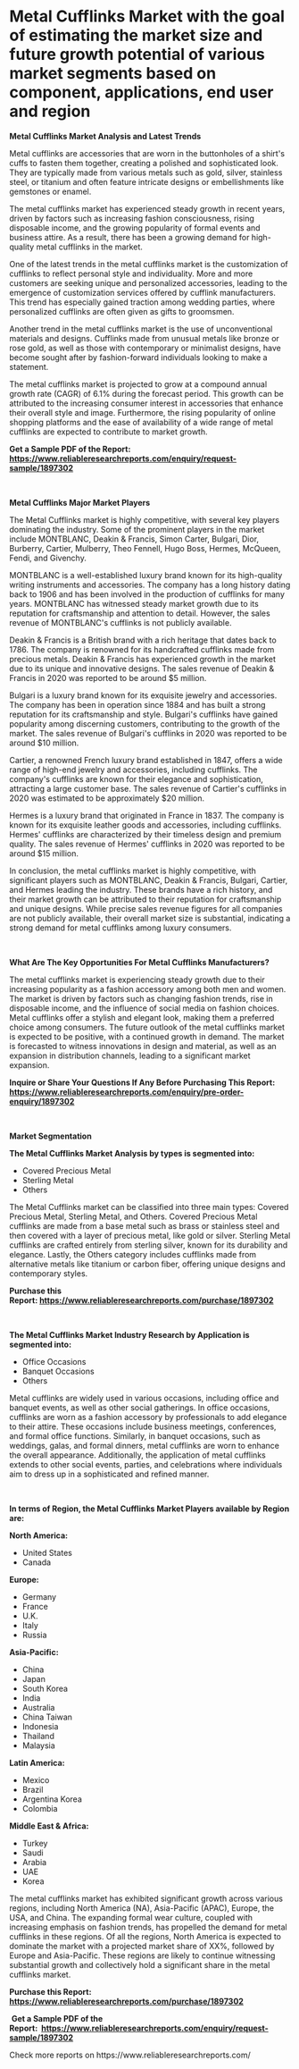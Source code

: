 <p><h1>Metal Cufflinks Market with the goal of estimating the market size and future growth potential of various market segments based on component, applications, end user and region</h1></p><p><strong>Metal Cufflinks Market Analysis and Latest Trends</strong></p>
<p><p>Metal cufflinks are accessories that are worn in the buttonholes of a shirt's cuffs to fasten them together, creating a polished and sophisticated look. They are typically made from various metals such as gold, silver, stainless steel, or titanium and often feature intricate designs or embellishments like gemstones or enamel.</p><p>The metal cufflinks market has experienced steady growth in recent years, driven by factors such as increasing fashion consciousness, rising disposable income, and the growing popularity of formal events and business attire. As a result, there has been a growing demand for high-quality metal cufflinks in the market.</p><p>One of the latest trends in the metal cufflinks market is the customization of cufflinks to reflect personal style and individuality. More and more customers are seeking unique and personalized accessories, leading to the emergence of customization services offered by cufflink manufacturers. This trend has especially gained traction among wedding parties, where personalized cufflinks are often given as gifts to groomsmen.</p><p>Another trend in the metal cufflinks market is the use of unconventional materials and designs. Cufflinks made from unusual metals like bronze or rose gold, as well as those with contemporary or minimalist designs, have become sought after by fashion-forward individuals looking to make a statement.</p><p>The metal cufflinks market is projected to grow at a compound annual growth rate (CAGR) of 6.1% during the forecast period. This growth can be attributed to the increasing consumer interest in accessories that enhance their overall style and image. Furthermore, the rising popularity of online shopping platforms and the ease of availability of a wide range of metal cufflinks are expected to contribute to market growth.</p></p>
<p><strong>Get a Sample PDF of the Report:&nbsp; <a href="https://www.reliableresearchreports.com/enquiry/request-sample/1897302">https://www.reliableresearchreports.com/enquiry/request-sample/1897302</a></strong></p>
<p>&nbsp;</p>
<p><strong>Metal Cufflinks Major Market Players</strong></p>
<p><p>The Metal Cufflinks market is highly competitive, with several key players dominating the industry. Some of the prominent players in the market include MONTBLANC, Deakin & Francis, Simon Carter, Bulgari, Dior, Burberry, Cartier, Mulberry, Theo Fennell, Hugo Boss, Hermes, McQueen, Fendi, and Givenchy.</p><p>MONTBLANC is a well-established luxury brand known for its high-quality writing instruments and accessories. The company has a long history dating back to 1906 and has been involved in the production of cufflinks for many years. MONTBLANC has witnessed steady market growth due to its reputation for craftsmanship and attention to detail. However, the sales revenue of MONTBLANC's cufflinks is not publicly available.</p><p>Deakin & Francis is a British brand with a rich heritage that dates back to 1786. The company is renowned for its handcrafted cufflinks made from precious metals. Deakin & Francis has experienced growth in the market due to its unique and innovative designs. The sales revenue of Deakin & Francis in 2020 was reported to be around $5 million.</p><p>Bulgari is a luxury brand known for its exquisite jewelry and accessories. The company has been in operation since 1884 and has built a strong reputation for its craftsmanship and style. Bulgari's cufflinks have gained popularity among discerning customers, contributing to the growth of the market. The sales revenue of Bulgari's cufflinks in 2020 was reported to be around $10 million.</p><p>Cartier, a renowned French luxury brand established in 1847, offers a wide range of high-end jewelry and accessories, including cufflinks. The company's cufflinks are known for their elegance and sophistication, attracting a large customer base. The sales revenue of Cartier's cufflinks in 2020 was estimated to be approximately $20 million.</p><p>Hermes is a luxury brand that originated in France in 1837. The company is known for its exquisite leather goods and accessories, including cufflinks. Hermes' cufflinks are characterized by their timeless design and premium quality. The sales revenue of Hermes' cufflinks in 2020 was reported to be around $15 million.</p><p>In conclusion, the metal cufflinks market is highly competitive, with significant players such as MONTBLANC, Deakin & Francis, Bulgari, Cartier, and Hermes leading the industry. These brands have a rich history, and their market growth can be attributed to their reputation for craftsmanship and unique designs. While precise sales revenue figures for all companies are not publicly available, their overall market size is substantial, indicating a strong demand for metal cufflinks among luxury consumers.</p></p>
<p>&nbsp;</p>
<p><strong>What Are The Key Opportunities For Metal Cufflinks Manufacturers?</strong></p>
<p><p>The metal cufflinks market is experiencing steady growth due to their increasing popularity as a fashion accessory among both men and women. The market is driven by factors such as changing fashion trends, rise in disposable income, and the influence of social media on fashion choices. Metal cufflinks offer a stylish and elegant look, making them a preferred choice among consumers. The future outlook of the metal cufflinks market is expected to be positive, with a continued growth in demand. The market is forecasted to witness innovations in design and material, as well as an expansion in distribution channels, leading to a significant market expansion.</p></p>
<p><strong>Inquire or Share Your Questions If Any Before Purchasing This Report: <a href="https://www.reliableresearchreports.com/enquiry/pre-order-enquiry/1897302">https://www.reliableresearchreports.com/enquiry/pre-order-enquiry/1897302</a></strong></p>
<p>&nbsp;</p>
<p><strong>Market Segmentation</strong></p>
<p><strong>The Metal Cufflinks Market Analysis by types is segmented into:</strong></p>
<p><ul><li>Covered Precious Metal</li><li>Sterling Metal</li><li>Others</li></ul></p>
<p><p>The Metal Cufflinks market can be classified into three main types: Covered Precious Metal, Sterling Metal, and Others. Covered Precious Metal cufflinks are made from a base metal such as brass or stainless steel and then covered with a layer of precious metal, like gold or silver. Sterling Metal cufflinks are crafted entirely from sterling silver, known for its durability and elegance. Lastly, the Others category includes cufflinks made from alternative metals like titanium or carbon fiber, offering unique designs and contemporary styles.</p></p>
<p><strong>Purchase this Report:&nbsp;<a href="https://www.reliableresearchreports.com/purchase/1897302">https://www.reliableresearchreports.com/purchase/1897302</a></strong></p>
<p>&nbsp;</p>
<p><strong>The Metal Cufflinks Market Industry Research by Application is segmented into:</strong></p>
<p><ul><li>Office Occasions</li><li>Banquet Occasions</li><li>Others</li></ul></p>
<p><p>Metal cufflinks are widely used in various occasions, including office and banquet events, as well as other social gatherings. In office occasions, cufflinks are worn as a fashion accessory by professionals to add elegance to their attire. These occasions include business meetings, conferences, and formal office functions. Similarly, in banquet occasions, such as weddings, galas, and formal dinners, metal cufflinks are worn to enhance the overall appearance. Additionally, the application of metal cufflinks extends to other social events, parties, and celebrations where individuals aim to dress up in a sophisticated and refined manner.</p></p>
<p>&nbsp;</p>
<p><strong>In terms of Region, the Metal Cufflinks Market Players available by Region are:</strong></p>
<p>
    <p> <strong> North America: </strong>
        <ul>
            <li>United States</li>
            <li>Canada</li>
        </ul>
        </p> 
    <p> <strong> Europe: </strong>
        <ul>
            <li>Germany</li>
            <li>France</li>
            <li>U.K.</li>
            <li>Italy</li>
            <li>Russia</li>
        </ul>
        </p> 
    <p> <strong> Asia-Pacific: </strong>
        <ul>
            <li>China</li>
            <li>Japan</li>
            <li>South Korea</li>
            <li>India</li>
            <li>Australia</li>
            <li>China Taiwan</li>
            <li>Indonesia</li>
            <li>Thailand</li>
            <li>Malaysia</li>
        </ul>
        </p> 
    <p> <strong> Latin America: </strong>
        <ul>
            <li>Mexico</li>
            <li>Brazil</li>
            <li>Argentina Korea</li>
            <li>Colombia</li>
        </ul>
        </p> 
    <p> <strong> Middle East & Africa: </strong>
        <ul>
            <li>Turkey</li>
            <li>Saudi</li>
            <li>Arabia</li>
            <li>UAE</li>
            <li>Korea</li>
        </ul>
    </p>
    </p>
<p><p>The metal cufflinks market has exhibited significant growth across various regions, including North America (NA), Asia-Pacific (APAC), Europe, the USA, and China. The expanding formal wear culture, coupled with increasing emphasis on fashion trends, has propelled the demand for metal cufflinks in these regions. Of all the regions, North America is expected to dominate the market with a projected market share of XX%, followed by Europe and Asia-Pacific. These regions are likely to continue witnessing substantial growth and collectively hold a significant share in the metal cufflinks market.</p></p>
<p><strong>Purchase this Report: <a href="https://www.reliableresearchreports.com/purchase/1897302">https://www.reliableresearchreports.com/purchase/1897302</a></strong></p>
<p>&nbsp;<strong>Get a Sample PDF of the Report:&nbsp;&nbsp;<a href="https://www.reliableresearchreports.com/enquiry/request-sample/1897302">https://www.reliableresearchreports.com/enquiry/request-sample/1897302</a></strong></p>
<p><strong></strong></p>
<p>Check more reports on https://www.reliableresearchreports.com/</p>